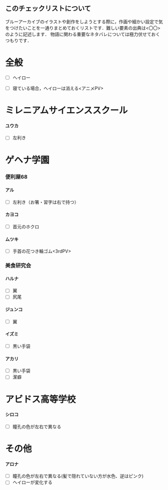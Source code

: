 ## このチェックリストについて
ブルーアーカイブのイラストや創作をしようとする際に，作画や細かい設定で気をつけたいことを一通りまとめておくリストです．難しい要素の出典は<〇〇>のように記述します．
物語に関わる重要なネタバレについては極力伏せておくつもりです．


# 全般
- [ ] ヘイロー
- [ ] 寝ている場合，ヘイローは消える<アニメPV>


# ミレニアムサイエンススクール
#### ユウカ
- [ ] 左利き


# ゲヘナ学園
### 便利屋68
#### アル
- [ ] 左利き（お箸・習字は右で持つ）
#### カヨコ
- [ ] 首元のホクロ
#### ムツキ
- [ ] 手首の花つき輪ゴム<3rdPV>

### 美食研究会
#### ハルナ
- [ ] 翼
- [ ] 尻尾
#### ジュンコ
- [ ] 翼
#### イズミ
- [ ] 黒い手袋 
#### アカリ
- [ ] 黒い手袋
- [ ] 潔癖

# アビドス高等学校
#### シロコ
- [ ] 瞳孔の色が左右で異なる


# その他
#### アロナ
- [ ] 瞳孔の色が左右で異なる(髪で隠れていない方が水色、逆はピンク)
- [ ] ヘイローが変化する
